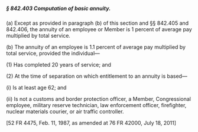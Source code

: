 ##### § 842.403 Computation of basic annuity. #####

(a) Except as provided in paragraph (b) of this section and §§ 842.405 and 842.406, the annuity of an employee or Member is 1 percent of average pay multiplied by total service.

(b) The annuity of an employee is 1.1 percent of average pay multiplied by total service, provided the individual—

(1) Has completed 20 years of service; and

(2) At the time of separation on which entitlement to an annuity is based—

(i) Is at least age 62; and

(ii) Is not a customs and border protection officer, a Member, Congressional employee, military reserve technician, law enforcement officer, firefighter, nuclear materials courier, or air traffic controller.

[52 FR 4475, Feb. 11, 1987, as amended at 76 FR 42000, July 18, 2011]